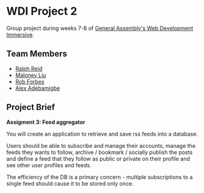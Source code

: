 WDI Project 2
=============

Group project during weeks 7-8 of [General Assembly's Web Development Immersive](https://generalassemb.ly/education/web-development-immersive).

Team Members
------------
* [Ralph Reid](https://github.com/ralphreid)
* [Maloney Liu](https://github.com/maloneyl)
* [Rob Forbes](https://github.com/forbesr)
* [Alex Adebamigbe](https://github.com/Adebamigbe)

Project Brief
-------------

**Assigment 3: Feed aggregator**

You will create an application to retrieve and save rss feeds into a database.

Users should be able to subscribe and manage their accounts, manage the feeds they wants to follow, archive / bookmark / socially publish the posts and define a feed that they follow as public or private on their profile and see other user profiles and feeds.

The efficiency of the DB is a primary concern - multiple subscriptions to a single feed should cause it to be stored only once.